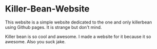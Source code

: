 # Killer-Bean-Website

This website is a simple website dedicated to the one and only killerbean using Github pages. It is strange but don't mind.

Killer bean is so cool and awesome. I made a website for it because it so awesome. Also you suck jake.
